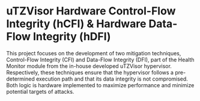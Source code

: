 # uTZVisor Hardware Control-Flow Integrity (hCFI) \& Hardware Data-Flow Integrity (hDFI)
This project focuses on the development of two mitigation techniques, Control-Flow Integrity (CFI) and Data-Flow Integrity (DFI), part of the Health Monitor module from the in-house developed uTZVisor hypervisor. Respectively, these techniques ensure that the hypervisor follows a pre-determined execution path and that its data integrity is not compromised. Both logic is hardware implemented to maximize performance and minimize potential targets of attacks.
